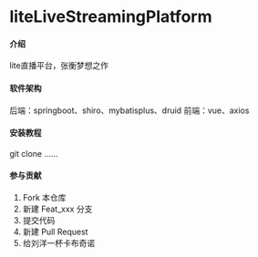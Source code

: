 # liteLiveStreamingPlatform

#### 介绍
lite直播平台，张衡梦想之作

#### 软件架构
后端：springboot、shiro、mybatisplus、druid
前端：vue、axios

#### 安装教程

git clone ……

#### 参与贡献

1.  Fork 本仓库
2.  新建 Feat_xxx 分支
3.  提交代码
4.  新建 Pull Request
5.  给刘洋一杯卡布奇诺



